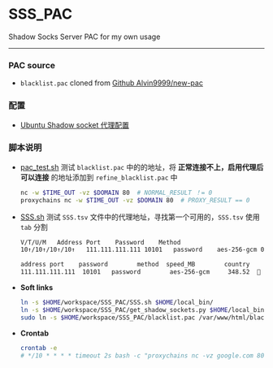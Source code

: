 # SSS_PAC
Shadow Socks Server PAC for my own usage
***

### PAC source
- `blacklist.pac` cloned from [Github Alvin9999/new-pac](https://github.com/Alvin9999/new-pac.git)
### 配置
- [Ubuntu Shadow socket 代理配置](https://github.com/leondgarse/Atom_notebook/blob/master/public/2013_Basic/05-12_Ubuntu_Usage.md#shadow-socket-%E4%BB%A3%E7%90%86)
### 脚本说明
- [pac_test.sh](pac_test.sh) 测试 `blacklist.pac` 中的的地址，将 **正常连接不上，启用代理后可以连接** 的地址添加到 `refine_blacklist.pac` 中
  ```sh
  nc -w $TIME_OUT -vz $DOMAIN 80  # NORMAL_RESULT ！= 0
  proxychains nc -w $TIME_OUT -vz $DOMAIN 80  # PROXY_RESULT == 0
  ```
- [SSS.sh](SSS.sh) 测试 `SSS.tsv` 文件中的代理地址，寻找第一个可用的，`SSS.tsv` 使用 `tab` 分割
  ```sh
  V/T/U/M	Address	Port	Password	Method			
  10↑/10↑/10↑/10↑	111.111.111.111	10101	password	aes-256-gcm	09:17:04	US
  ```
  ```sh
  address port    password        method  speed_MB        country
  111.111.111.111  10101   password        aes-256-gcm     348.52  🏁 ZZ
  ```
- **Soft links**
  ```sh
  ln -s $HOME/workspace/SSS_PAC/SSS.sh $HOME/local_bin/
  ln -s $HOME/workspace/SSS_PAC/get_shadow_sockets.py $HOME/local_bin/
  sudo ln -s $HOME/workspace/SSS_PAC/blacklist.pac /var/www/html/blacklist.pac
  ```
- **Crontab**
  ```sh
  crontab -e
  # */10 * * * * timeout 2s bash -c "proxychains nc -vz google.com 80" || ( echo ">>>> [Restart] date: $(date)" >> ~/SSS_contab.log && PATH=/opt/anaconda3/bin:$HOME/local_bin:$PATH PYTHONPATH=/opt/anaconda3/lib:$PYTHONPATH SSS.sh >> ~/SSS_contab.log 2>&1 )
  ```
